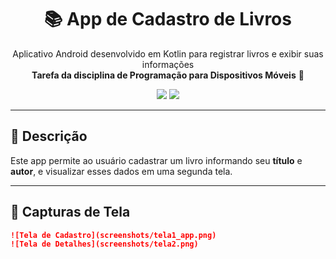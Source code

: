 <h1 align="center">📚 App de Cadastro de Livros</h1>

<p align="center">
  Aplicativo Android desenvolvido em Kotlin para registrar livros e exibir suas informações<br>
  <strong>Tarefa da disciplina de Programação para Dispositivos Móveis</strong> 📱
</p>

<p align="center">
  <img src="https://img.shields.io/badge/plataforma-Android-green?style=flat-square"/>
  <img src="https://img.shields.io/badge/linguagem-Kotlin-purple?style=flat-square"/>
</p>

---

## 📱 Descrição

Este app permite ao usuário cadastrar um livro informando seu **título** e **autor**, e visualizar esses dados em uma segunda tela.


---
## 📸 Capturas de Tela
```markdown
![Tela de Cadastro](screenshots/tela1_app.png)
![Tela de Detalhes](screenshots/tela2.png)
